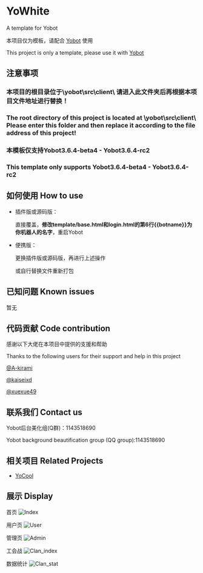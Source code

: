 # YoWhite
A template for Yobot

本项目仅为模板，请配合 [Yobot](https://github.com/pcrbot/yobot) 使用

This project is only a template, please use it with [Yobot](https://github.com/pcrbot/yobot)

## 注意事项

### 本项目的根目录位于\yobot\src\client\ 请进入此文件夹后再根据本项目文件地址进行替换！
### The root directory of this project is located at \yobot\src\client\ Please enter this folder and then replace it according to the file address of this project!

### 本模板仅支持Yobot3.6.4-beta4 - Yobot3.6.4-rc2
### This template only supports Yobot3.6.4-beta4 - Yobot3.6.4-rc2

## 如何使用 How to use

- 插件版或源码版：

  直接覆盖，**修改template/base.html和login.html的第6行{{botname}}为你机器人的名字**，重启Yobot 

- 便携版：

  更换插件版或源码版，再进行上述操作

  或自行替换文件重新打包

## 已知问题 Known issues

暂无

## 代码贡献 Code contribution

感谢以下大佬在本项目中提供的支援和帮助

Thanks to the following users for their support and help in this project

[@A-kirami](https://github.com/A-kirami)

[@kaiseixd](https://github.com/kaiseixd)

[@xuexue49](https://github.com/xuexue49)

## 联系我们 Contact us

Yobot后台美化组(Q群)：1143518690

Yobot background beautification group (QQ group):1143518690

## 相关项目 Related Projects

- [YoCool](https://github.com/A-kirami/YoCool/)

## 展示 Display

首页
![Index](img/index.png)

用户页
![User](img/user.png)

管理页
![Admin](img/admin.png)

工会战
![Clan_index](img/clan_index.png)

数据统计
![Clan_stat](img/clan_stat.png)

